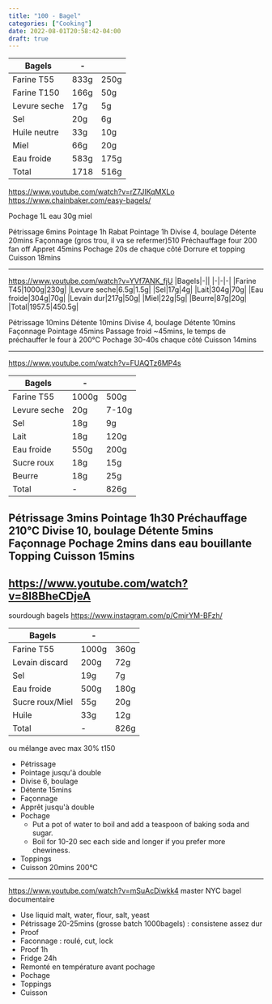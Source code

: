 ```yaml
---
title: "100 - Bagel"
categories: ["Cooking"]
date: 2022-08-01T20:58:42-04:00
draft: true
---
```


|Bagels|-||
|-|-|-|
|Farine T55|833g|250g|
|Farine T150|166g|50g|
|Levure seche|17g|5g|
|Sel|20g|6g|
|Huile neutre|33g|10g|
|Miel|66g|20g|
|Eau froide|583g|175g|
|Total|1718|516g|
https://www.youtube.com/watch?v=rZ7JIKqMXLo
https://www.chainbaker.com/easy-bagels/

Pochage
1L eau
30g miel

Pétrissage 6mins
Pointage 1h
Rabat
Pointage 1h
Divise 4, boulage
Détente 20mins
Façonnage (gros trou, il va se refermer)510
Préchauffage four 200 fan off
Appret 45mins
Pochage 20s de chaque côté
Dorrure et topping
Cuisson 18mins

---


https://www.youtube.com/watch?v=YVf7ANK_fjU
|Bagels|-||
|-|-|-|
|Farine T45|1000g|230g|
|Levure seche|6.5g|1.5g|
|Sel|17g|4g|
|Lait|304g|70g|
|Eau froide|304g|70g|
|Levain dur|217g|50g|
|Miel|22g|5g|
|Beurre|87g|20g|
|Total|1957.5|450.5g|

Pétrissage 10mins
Détente 10mins
Divise 4, boulage
Détente 10mins
Façonnage
Pointage 45mins
Passage froid ~45mins, le temps de préchauffer le four à 200°C
Pochage 30-40s chaque côté
Cuisson 14mins

---
https://www.youtube.com/watch?v=FUAQTz6MP4s

|Bagels|-||
|-|-|-|
|Farine T55|1000g|500g|
|Levure seche|20g|7-10g|
|Sel|18g|9g|
|Lait|18g|120g|
|Eau froide|550g|200g|
|Sucre roux|18g|15g|
|Beurre|18g|25g|
|Total|-|826g|

Pétrissage 3mins
Pointage 1h30
Préchauffage 210°C
Divise 10, boulage
Détente 5mins
Façonnage
Pochage 2mins dans eau bouillante
Topping
Cuisson 15mins
---
https://www.youtube.com/watch?v=8l8BheCDjeA
---
sourdough bagels
https://www.instagram.com/p/CmjrYM-BFzh/

|Bagels|-||
|-|-|-|
|Farine T55|1000g|360g|
|Levain discard|200g|72g|
|Sel|19g|7g|
|Eau froide|500g|180g|
|Sucre roux/Miel|55g|20g|
|Huile|33g|12g|
|Total|-|826g|

ou mélange avec max 30% t150

- Pétrissage
- Pointage jusqu'à double
- Divise 6, boulage
- Détente 15mins
- Façonnage
- Apprêt jusqu'à double
- Pochage
  - Put a pot of water to boil and add a teaspoon of baking soda and sugar.
  - Boil for 10-20 sec each side and longer if you prefer more chewiness.
- Toppings
- Cuisson 20mins 200°C
---
https://www.youtube.com/watch?v=mSuAcDiwkk4
master NYC bagel documentaire

- Use liquid malt, water, flour, salt, yeast
- Pétrissage 20-25mins (grosse batch 1000bagels) : consistene assez dur
- Proof
- Faconnage : roulé, cut, lock
- Proof 1h
- Fridge 24h
- Remonté en température avant pochage
- Pochage
- Toppings
- Cuisson
